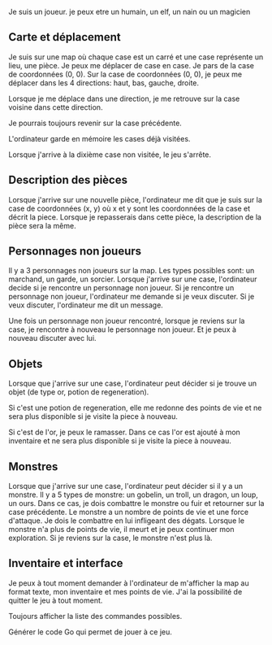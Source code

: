 

Je suis un joueur. je peux etre un humain, un elf, un nain ou un magicien

## Carte et déplacement

Je suis sur une map où chaque case est un carré et une case représente un lieu, une pièce.
Je peux me déplacer de case en case.
Je pars de la case de coordonnées (0, 0).
Sur la case de coordonnées (0, 0), je peux me déplacer dans les 4 directions: haut, bas, gauche, droite.

Lorsque je me déplace dans une direction, je me retrouve sur la case voisine dans cette direction.

Je pourrais toujours revenir sur la case précédente.

L'ordinateur garde en mémoire les cases déjà visitées.

Lorsque j'arrive à la dixième case non visitée, le jeu s'arrête.

## Description des pièces

Lorsque j'arrive sur une nouvelle pièce, l'ordinateur me dit que je suis sur la case de coordonnées (x, y) où x et y sont les coordonnées de la case et décrit la piece. 
Lorsque je repasserais dans cette pièce, la description de la pièce sera la même.

## Personnages non joueurs

Il y a 3 personnages non joueurs sur la map. Les types possibles sont: un marchand, un garde, un sorcier.
Lorsque j'arrive sur une case, l'ordinateur decide si je rencontre un personnage non joueur.
Si je rencontre un personnage non joueur, l'ordinateur me demande si je veux discuter.
Si je veux discuter, l'ordinateur me dit un message.

Une fois un personnage non joueur rencontré, lorsque je reviens sur la case, je rencontre à nouveau le personnage non joueur. Et je peux à nouveau discuter avec lui.

## Objets

Lorsque que j'arrive sur une case, l'ordinateur peut décider si je trouve un objet (de type or, potion de regeneration). 

Si c'est une potion de regeneration, elle me redonne des points de vie  et ne sera plus disponible si je visite la piece à nouveau.

Si c'est de l'or, je peux le ramasser. Dans ce cas l'or est ajouté à mon inventaire et ne sera plus disponible si je visite la piece à nouveau.

## Monstres

Lorsque que j'arrive sur une case, l'ordinateur peut décider si il y a un monstre.
Il y a 5 types de monstre: un gobelin, un troll, un dragon, un loup, un ours.
Dans ce cas, je dois combattre le monstre ou fuir et retourner sur la case précédente. 
Le monstre a un nombre de points de vie et une force d'attaque. 
Je dois le combattre en lui infligeant des dégats. 
Lorsque le monstre n'a plus de points de vie, il meurt et je peux continuer mon exploration.
Si je reviens sur la case, le monstre n'est plus là.

## Inventaire et interface

Je peux à tout moment demander à l'ordinateur de m'afficher la map au format texte, mon inventaire et mes points de vie.
J'ai la possibilité de quitter le jeu à tout moment.

Toujours afficher la liste des commandes possibles.

Générer le code Go qui permet de jouer à ce jeu.
